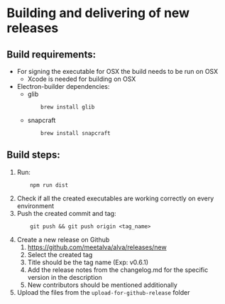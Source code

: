 # Building and delivering of new releases

## Build requirements:
- For signing the executable for OSX the build needs to be run on OSX
	- Xcode is needed for building on OSX
- Electron-builder dependencies:
	- glib
		```
			brew install glib
		```
	- snapcraft
		```
			brew install snapcraft
		```

## Build steps:
1. Run:
	```
		npm run dist
	```
2. Check if all the created executables are working correctly on every environment
3. Push the created commit and tag:
	```
		git push && git push origin <tag_name>
	```
4. Create a new release on Github
	1. https://github.com/meetalva/alva/releases/new
	2. Select the created tag
	3. Title should be the tag name (Exp: v0.6.1)
	4. Add the release notes from the changelog.md for the specific version in the description
	5. New contributors should be mentioned additionally
5. Upload the files from the `upload-for-github-release` folder
